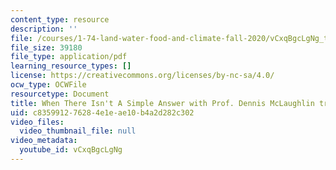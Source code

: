 ```yaml
---
content_type: resource
description: ''
file: /courses/1-74-land-water-food-and-climate-fall-2020/vCxqBgcLgNg_transcript.pdf
file_size: 39180
file_type: application/pdf
learning_resource_types: []
license: https://creativecommons.org/licenses/by-nc-sa/4.0/
ocw_type: OCWFile
resourcetype: Document
title: When There Isn't A Simple Answer with Prof. Dennis McLaughlin transcript
uid: c8359912-7628-4e1e-ae10-b4a2d282c302
video_files:
  video_thumbnail_file: null
video_metadata:
  youtube_id: vCxqBgcLgNg
---
```

